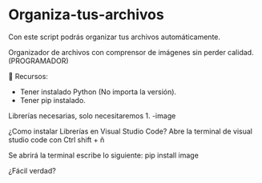 # Organiza-tus-archivos
Con este script podrás organizar tus archivos automáticamente. 

Organizador de archivos con comprensor de imágenes sin perder calidad. (PROGRAMADOR)

📁 Recursos:

- Tener instalado Python (No importa la versión).
- Tener pip instalado.

Librerías necesarias, solo necesitaremos 1.
-image

¿Como instalar Librerías en Visual Studio Code?
Abre la terminal de visual studio code con
Ctrl shift + ñ

Se abrirá la terminal
escribe lo siguiente: pip install image

¿Fácil verdad?
